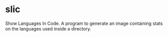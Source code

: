 # slic
Show Languages In Code. A program to generate an image containing stats on the languages used inside a directory.
